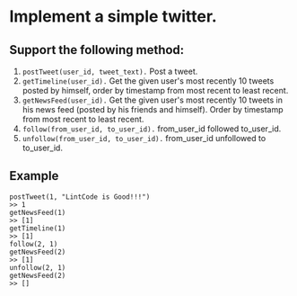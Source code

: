 # Implement a simple twitter. 

## Support the following method:

1. `postTweet(user_id, tweet_text).` Post a tweet.
1. `getTimeline(user_id).` Get the given user's most recently 10 tweets posted by himself, order by timestamp from most recent to least recent.
1. `getNewsFeed(user_id).` Get the given user's most recently 10 tweets in his news feed (posted by his friends and himself). Order by timestamp from most recent to least recent.
1. `follow(from_user_id, to_user_id).` from_user_id followed to_user_id.
1. `unfollow(from_user_id, to_user_id).` from_user_id unfollowed to to_user_id.

## Example

```
postTweet(1, "LintCode is Good!!!")
>> 1
getNewsFeed(1)
>> [1]
getTimeline(1)
>> [1]
follow(2, 1)
getNewsFeed(2)
>> [1]
unfollow(2, 1)
getNewsFeed(2)
>> []
```